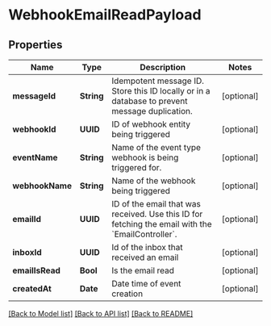 # WebhookEmailReadPayload

## Properties
Name | Type | Description | Notes
------------ | ------------- | ------------- | -------------
**messageId** | **String** | Idempotent message ID. Store this ID locally or in a database to prevent message duplication. | [optional] 
**webhookId** | **UUID** | ID of webhook entity being triggered | [optional] 
**eventName** | **String** | Name of the event type webhook is being triggered for. | [optional] 
**webhookName** | **String** | Name of the webhook being triggered | [optional] 
**emailId** | **UUID** | ID of the email that was received. Use this ID for fetching the email with the &#x60;EmailController&#x60;. | [optional] 
**inboxId** | **UUID** | Id of the inbox that received an email | [optional] 
**emailIsRead** | **Bool** | Is the email read | [optional] 
**createdAt** | **Date** | Date time of event creation | [optional] 

[[Back to Model list]](../README#documentation-for-models) [[Back to API list]](../README#documentation-for-api-endpoints) [[Back to README]](../README)


